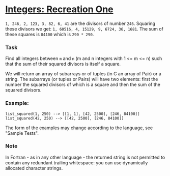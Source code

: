 # [Integers: Recreation One](https://www.codewars.com/kata/55aa075506463dac6600010d/train/swift)

`1, 246, 2, 123, 3, 82, 6, 41` are the divisors of number `246`. Squaring these divisors we get: `1, 60516, 4, 15129, 9, 6724, 36, 1681`. The sum of these squares is `84100` which is `290 * 290`.

### Task
Find all integers between `m` and `n` (m and n integers with 1 <= m <= n) such that the sum of their squared divisors is itself a square.

We will return an array of subarrays or of tuples (in C an array of Pair) or a string. The subarrays (or tuples or Pairs) will have two elements: first the number the squared divisors of which is a square and then the sum of the squared divisors.

### Example:

    list_squared(1, 250) --> [[1, 1], [42, 2500], [246, 84100]]
    list_squared(42, 250) --> [[42, 2500], [246, 84100]]

The form of the examples may change according to the language, see "Sample Tests".

### Note
In Fortran - as in any other language - the returned string is not permitted to contain any redundant trailing whitespace: you can use dynamically allocated character strings.
